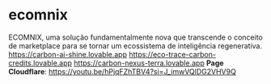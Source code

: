 # ecomnix
 ECOMNIX, uma solução fundamentalmente nova que transcende o conceito de marketplace para se tornar um ecossistema de inteligência regenerativa.
https://carbon-ai-shine.lovable.app
https://eco-trace-carbon-credits.lovable.app
https://carbon-nexus-terra.lovable.app
**Page Cloudflare**: https://youtu.be/hPjqFZhTBV4?si=J_imwVQlDG2VHV9Q
